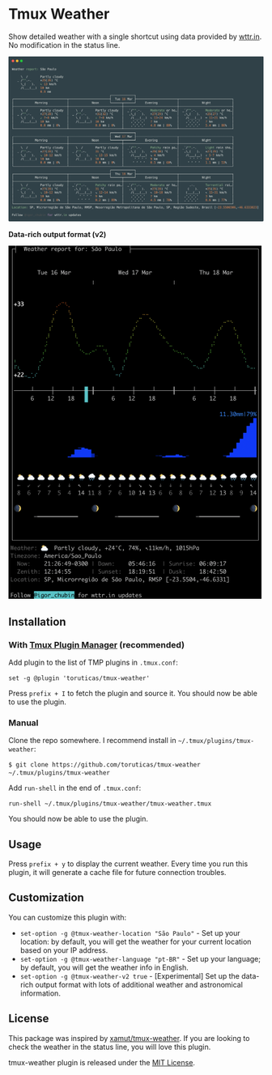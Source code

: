# Tmux Weather

Show detailed weather with a single shortcut using data provided by [wttr.in](https://wttr.in). No modification in the status line.

![tmux-weather](./assets/preview.png)

**Data-rich output format (v2)**

![tmux-weather](./assets/preview-v2.png)

## Installation

### With [Tmux Plugin Manager](https://github.com/tmux-plugins/tpm) (recommended)

Add plugin to the list of TMP plugins in `.tmux.conf`:

```
set -g @plugin 'toruticas/tmux-weather'
```

Press `prefix + I` to fetch the plugin and source it. You should now be able to use the plugin.

### Manual

Clone the repo somewhere. I recommend install in `~/.tmux/plugins/tmux-weather`:

```
$ git clone https://github.com/toruticas/tmux-weather ~/.tmux/plugins/tmux-weather
```

Add `run-shell` in the end of `.tmux.conf`:

```
run-shell ~/.tmux/plugins/tmux-weather/tmux-weather.tmux
```

You should now be able to use the plugin.

## Usage

Press `prefix + y` to display the current weather. Every time you run this plugin, it will generate a cache file for future connection troubles.

## Customization

You can customize this plugin with:

- `set-option -g @tmux-weather-location "São Paulo"` - Set up your location: by default, you will get the weather for your current location based on your IP address.
- `set-option -g @tmux-weather-language "pt-BR"` - Set up your language; by default, you will get the weather info in English.
- `set-option -g @tmux-weather-v2 true` - [Experimental] Set up the data-rich output format with lots of additional weather and astronomical information.

## License

This package was inspired by [xamut/tmux-weather](https://github.com/xamut/tmux-weather). If you are looking to check the weather in the status line, you will love this plugin.

tmux-weather plugin is released under the [MIT License](https://opensource.org/licenses/MIT).
